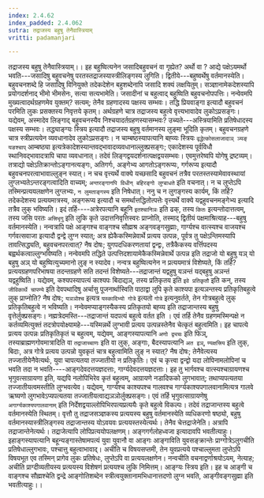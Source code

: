 ```yaml
---
index: 2.4.62
index_padded: 2.4.062
sutra: तद्राजस्य बहुषु तेनैवास्त्रियाम्
vritti: padamanjari

---
```

तद्राजस्य बहुषु तेनैवास्त्रियाम्।। इह बहुष्वित्यनेन जसादिबहुवचनं वा गृह्येत? अर्थो वा ? आद्ये पक्षेऽयमर्थो भवति---जसादिषु बहुवचनेषु परतस्तद्राजस्यास्त्रीलिङ्गस्य लुगिति। द्वितीये---बहुष्वर्थेषु वर्तमानस्येति। बहुवचनशब्दे हि जसादिषु विनियुक्ते तदेकदेशेन बहुशब्देनापि जसादि शक्यं लक्षयितुम्। सञ्ज्ञानामेकदेशस्यापि प्रयोगदर्शनाद् भीमो भीमसेनः, सत्या सत्यभामेति। जसादीनां च बहुत्वाद् बहुष्विति बहुवचनोपपत्तिः। नन्वेवमपि मुख्यत्वादर्थग्रहणमेव युक्तम्? सत्यम्; तेनैव ग्रहणादस्य पक्षस्य सम्भवः। तद्धि प्रियवाङ्गा इत्यादौ बहुवचनं परमिति लुकः प्रसक्तस्य निवृत्तये कृतम्। अर्थग्रहणे चात्र तद्राजस्य बहुत्वे वृत्त्यभावादेव लुकोऽप्रसङ्गः। यद्येवम्, अस्मादेव लिङ्गाद् बहुवचनस्यैव निश्चयादर्तग्रहणस्यासम्भवः? उच्यते---अस्त्रियामिति प्रतिषेधादस्य पक्षस्य सम्भवः। तद्ध्याङ्ग्यः स्त्रिय इत्यादौ तद्राजस्य बहुषु वर्तमानस्य लुङ्मा भूदिति कृतम्। बहुवचनग्रहणे चात्र स्त्रीप्रत्ययेन व्यवधानादेव लुकोऽप्रसङ्गः। न चाम्बष्ठस्यापत्यानि बह्व्यः स्त्रियः `वृद्धेत्कोसलाजादाञ् ञ्यङ्` `यङश्चाप्` आम्बष्ठ्या इत्यत्रेकादेशस्यान्तवद्भावादव्यवधानाल्लुक्प्रसङ्गः; एकादेशस्य पूर्वविधौ स्थानिवद्भावादत्रापि चापा व्यवधानात्। तदेवं लिङ्गद्वयदर्शनात्पक्षद्वयसम्भवः।
एवमुत्तरेष्वपि योगेषु द्रष्टव्यम्। तत्राद्यो पक्षेऽतिक्रान्तोऽङ्गानत्यङ्गः, अतिगर्गः, अङ्गेभ्य आगतोऽङ्गरूप्यः, गर्गरूप्य इत्यादौ बहुवचनपरत्वाभावाल्लुङ्न स्यात्। न चच वृत्त्यर्थे वाक्ये यच्छसादि बहुवचनं तत्रैव परतस्तस्यामेवावस्थायां लुग्लभ्यतेऽन्तरङ्गत्वादिति वाच्यम्; `अन्तरङ्गानपि विधीन् बहिरङ्गो लुग्बाधते` इति वचनात्। न च लुप्तेऽपि तस्मिन्प्रत्ययलक्षणेन लुग्लभ्यः, `न लुमताङ्गस्य` इति निषेधात्। ननु च न लुगङ्गस्य कार्यम्, किं तर्हि? तदेकदेशस्य प्रत्ययमात्रस्य, अङ्गरूप्य इत्यादौ च समर्थात्तद्धितोत्पत्तेः वृत्त्यर्थे वाक्ये यद्वहुवचनमङ्गेभ्य इत्यादि तत्रैव लुक् भविष्यति। इदं तर्हि----अत्रेरपत्यानि बहूनि `इतश्चानिञः` इति ढक्, तस्य `कितः` इत्यन्तोदात्तत्वम्, तस्य जसि परतः `अत्त्रिभृगु` इति लुकि कृते उदात्तनिवृत्तिस्वरः प्राप्नोति, तस्माद् द्वितीयं पक्षमाश्रित्याह---बहुषु वर्तमानस्येति।
नन्वत्रापि पक्षे आङ्गश्च वाङ्गश्च सौह्मश्र अङ्गवङ्गसुह्माः, गार्ग्यश्च वात्स्यश्च वाजयश्च गर्गवत्सवाजा इत्यादौ द्वन्द्वे लुग्न स्यात्; अत्र ह्येकैकस्मिन्नेवार्थे प्रत्यय उत्पन्नः, पूर्वत्र तु पक्षेऽन्तिमस्यापि तावत्सिद्ध्यति, बहुवचनपरत्वात्? नैष दोषः; युगपदधिकरणतायां द्वन्द्वः, तत्रैकैकस्य वर्त्तिपदस्य बह्वर्थकत्वाल्लुग्भविष्यति। नन्वेवमपि तद्धिते उत्पत्तिदशायामेकैकस्मिन्नेवार्थे उत्पन्न इति तद्राजो यो बहुषु यञ् यो बहुषु अञ् यो बहुष्वित्युच्यमानो लुङ् न स्यादेव। नन्वत्र बहुष्वित्यनेन न प्रत्ययमात्रं विशेष्यते, किं तर्हि? प्रत्ययग्रहणपरिभाषया तदन्तग्रहणे सति तदन्तं विशेष्यते---तद्राजान्तं यद्वहुषु यञन्तं यद्बहुषु अञन्तं यद्वहुष्विति। यद्येवम्, कश्यपस्यापत्यं काश्यपः बिदाद्यञ्, तस्य प्रतिकृतय इति `इवे प्रतिकृतौ` इति कन्, तस्य `जीविकार्थे चापण्ये` इति देवपथादिषु अर्चासु पूजनार्थास्विति पाठाद्वा लुपि कृते काश्यपा इत्यञन्तस्य प्रतिकृतिबहुत्वे लुक् प्राप्नोति? नैष दोषः; `यञञोश्च` इत्यत्र `यस्कादिभ्यो गोत्रे` इत्यतो `गोत्रे` इत्यनुवर्तते, तेन गोत्रबहुत्वे लुक् प्रतिकृतिबहुत्वे न भविष्यति। नन्वेवमप्याङ्गस्यैकस्य प्रतिकृतयो बह्व्य इति तद्राजान्तस्य बहुषु वृत्तेर्लुक्प्रसङ्गः। नह्मत्रेदमस्ति---तद्राजान्तं यदपत्यं बहुत्वे वर्तत इति । एवं तर्हि तेनैव ग्रहणमस्मिन्पक्षे न कर्तव्यमित्युक्तं तदत्रोपयोक्ष्यामहे---यस्मिन्नर्थे लुग्भावी प्रत्यय उत्पन्नस्तेनैव चेत्कृतं बहुत्वमिति। इह चापत्ये प्रत्यय उत्पन्नः प्रतिकृतिकृतं च बहुत्वम्, यद्येवम्, आङ्गस्यापत्यानि `अणो द्व्यचः` इति फिञ्, तस्याब्राह्मणगोवमात्रादिति वा `तद्राजाच्चाणः` इति वा लुक्, अङ्गाः, बैदस्यापत्यानि `अत इञ्`, `ण्यक्षत्त्रिय` इति लुक्, बिदाः, अत्र गोत्रे प्रत्यय उत्पन्नो युवकृतं चात्र बहुत्वामिति लुङ् न स्यात्? नैष दोषः; तेनैवेत्यस्य तज्जातीयेनैवेत्यर्थः, युवा चापत्यतया तज्जातीयो न प्रतिकृतिः। एवं च कृत्त्वा द्वन्द्वो यदा लोपिनामलोपिनां च भवति तदा न भवति----आङ्गदेवदत्तयज्ञदत्ताः, गार्ग्यदेवदत्तयज्ञदत्ताः। इह तु भार्गवश्च वात्स्यश्चाग्रायणश्च भृगुवत्साग्रायणा इति, यद्यपि नलोपिभिरेव कृतं बहुत्वम्, आग्रायणे नडादिफको लुगभावात्; तथाप्यपत्यतया तज्जातीयत्वमस्तीति लुग्भवत्येव। यद्येवम्, गार्ग्यश्च काश्यपश्च गालवश्च गार्ग्यकाश्यपगालवानामित्यत्र गालवे ऋष्यणो लुगभावेऽप्यपत्यतया तज्जातीयत्वाद्यञञोर्लुक्प्रसङ्गः। एवं तर्हि भृगुवत्साग्रायणेषु `अगार्ग्यकाश्यपगालवानाम्` इति निर्देशद्वयाल्लोपिभिरपत्यप्रत्ययैः कृते बहुत्वे विकल्पः। तदेवं तद्राजान्तस्य बहुत्वे वर्तमानस्येति स्थितम्। वृत्तौ तु तद्राजसञ्ज्ञकस्य प्रत्ययस्य बहुषु वर्तमानस्येति व्यधिकरणो षष्ठ्यो, बहुषु वर्तमानस्यास्त्रीलिङ्गस्य तद्राजान्तस्य योऽवयवः प्रत्ययस्तस्येत्यर्थः। तेनैव चेत्तद्राजेनेति। अत्रापि तद्राजान्तेनेत्यर्थः। तद्राजेत्यापि लोपिप्रत्ययोपलक्षणम्। अङ्गगर्गलोहध्वजा इत्यादावपि भवतीत्याहुः। इहाङ्गस्यापत्यानि बहून्यङ्गास्तेषामपत्यं युवा युवानौ वा आङ्गः आङ्गाविति युवसङ्क्रान्तेः प्राग्गोत्रेऽलुगचीति प्रतिषेधाल्लुगभावः, पश्चात्तु बहुत्वाभावाद्। अचीति च विषयसप्तमी, तेन युवप्रत्यये पश्चाल्लुमता लुप्तेऽपि विषयभूत एव तस्मिन् प्रागेव लुकः प्रतिषेधः, लुप्तेऽपि वा प्रत्ययलक्षणेन। नन्वचीति वचनाद्वर्णाश्रयोऽयम्, नेत्याह; अचीति प्राग्दीव्यतीयस्य प्रत्ययस्य विशेषणं प्रत्ययश्च लुकि निमित्तम्।
आङ्ग्यः स्त्रिय इति। इह च आङ्गी च वाङ्गश्च सौह्मश्चेति द्वन्द्रे आङ्गोतिशब्देन स्त्रीत्वयुक्तानामभिधानात्तदणो लुग्न भवति, आङ्गीवङ्गसुह्मा इति भवतीत्याहुः।।